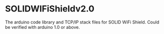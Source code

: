 SOLIDWIFiShieldv2.0
===================

The arduino code library and TCP/IP stack files for SOLID WiFi Shield. Could be verified with arduino 1.0 or above.
